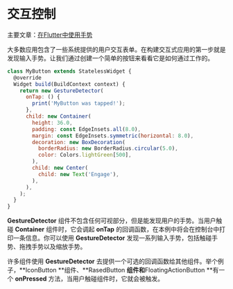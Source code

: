 # 交互控制

主要文章：[在Flutter中使用手势](https://flutter.io/gestures/)

大多数应用包含了一些系统提供的用户交互表单。在构建交互式应用的第一步就是发现输入手势。让我们通过创建一个简单的按钮来看看它是如何通过工作的。

```js
class MyButton extends StatelessWidget {
  @override
  Widget build(BuildContext context) {
    return new GestureDetector(
      onTap: () {
        print('MyButton was tapped!');
      },
      child: new Container(
        height: 36.0,
        padding: const EdgeInsets.all(8.0),
        margin: const EdgeInsets.symmetric(horizontal: 8.0),
        decoration: new BoxDecoration(
          borderRadius: new BorderRadius.circular(5.0),
          color: Colors.lightGreen[500],
        ),
        child: new Center(
          child: new Text('Engage'),
        ),
      ),
    );
  }
}
```

**GestureDetector** 组件不包含任何可视部分，但是能发现用户的手势。当用户触碰 **Container** 组件时，它会调起 **onTap** 的回调函数，在本例中将会在控制台中打印一条信息。你可以使用 **GestureDetector** 发现一系列输入手势，包括触碰手势、拖拽手势以及缩放手势。

许多组件使用 **GestureDetector** 去提供一个可选的回调函数给其他组件。举个例子，**IconButton **组件、**RasedButton **组件和**FloatingActionButton **有一个 **onPressed** 方法，当用户触碰组件时，它就会被触发。

